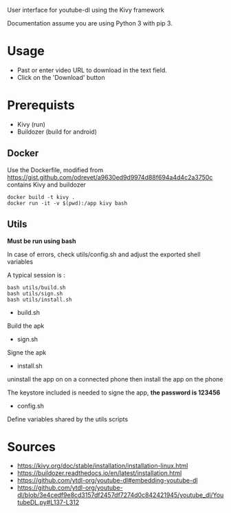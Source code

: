 User interface for youtube-dl using the Kivy framework

Documentation assume you are using Python 3 with pip 3.

# Usage

* Past or enter video URL to download in the text field.
* Click on the 'Download' button

# Prerequists

* Kivy (run)
* Buildozer (build for android)

## Docker

Use the Dockerfile, modified from https://gist.github.com/odrevet/a9630ed9d9974d88f694a4d4c2a3750c
contains Kivy and buildozer

```
docker build -t kivy .
docker run -it -v $(pwd):/app kivy bash
```

## Utils

**Must be run using bash**

In case of errors, check utils/config.sh and adjust the exported shell variables

A typical session is :

```
bash utils/build.sh
bash utils/sign.sh
bash utils/install.sh
```

* build.sh

Build the apk

* sign.sh

Signe the apk

* install.sh

uninstall the app on on a connected phone then install the app on the phone

The keystore included is needed to signe the app, **the password is 123456**

* config.sh

Define  variables shared by the utils scripts


# Sources

* https://kivy.org/doc/stable/installation/installation-linux.html
* https://buildozer.readthedocs.io/en/latest/installation.html
* https://github.com/ytdl-org/youtube-dl#embedding-youtube-dl
* https://github.com/ytdl-org/youtube-dl/blob/3e4cedf9e8cd3157df2457df7274d0c842421945/youtube_dl/YoutubeDL.py#L137-L312
